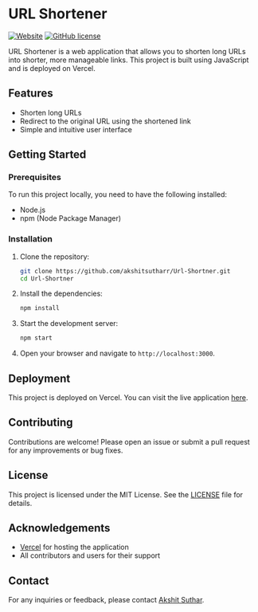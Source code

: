 # URL Shortener

[![Website](https://img.shields.io/website?down_color=red&down_message=offline&up_color=green&up_message=online&url=https%3A%2F%2Ftrimrr-tau.vercel.app)](https://trimrr-tau.vercel.app)
[![GitHub license](https://img.shields.io/github/license/akshitsutharr/Url-Shortner)](https://github.com/akshitsutharr/Url-Shortner/blob/master/LICENSE)

URL Shortener is a web application that allows you to shorten long URLs into shorter, more manageable links. This project is built using JavaScript and is deployed on Vercel.

## Features

- Shorten long URLs
- Redirect to the original URL using the shortened link
- Simple and intuitive user interface

## Getting Started

### Prerequisites

To run this project locally, you need to have the following installed:

- Node.js
- npm (Node Package Manager)

### Installation

1. Clone the repository:

   ```bash
   git clone https://github.com/akshitsutharr/Url-Shortner.git
   cd Url-Shortner
   ```

2. Install the dependencies:

   ```bash
   npm install
   ```

3. Start the development server:

   ```bash
   npm start
   ```

4. Open your browser and navigate to `http://localhost:3000`.

## Deployment

This project is deployed on Vercel. You can visit the live application [here](https://trimrr-tau.vercel.app).

## Contributing

Contributions are welcome! Please open an issue or submit a pull request for any improvements or bug fixes.

## License

This project is licensed under the MIT License. See the [LICENSE](LICENSE) file for details.

## Acknowledgements

- [Vercel](https://vercel.com) for hosting the application
- All contributors and users for their support

## Contact

For any inquiries or feedback, please contact [Akshit Suthar](https://github.com/akshitsutharr).
